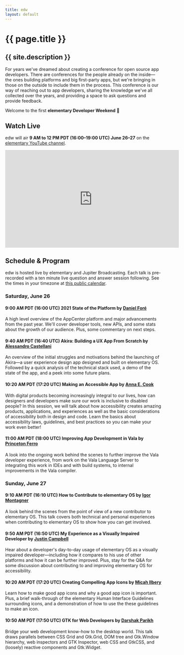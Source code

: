```yaml
---
title: edw
layout: default
---
```


# {{ page.title }}

## {{ site.description }}

For years we've dreamed about creating a conference for open source app developers. There are conferences for the people already on the inside—the ones building platforms and big first-party apps, but we're bringing in those on the outside to include them in the process. This conference is our way of reaching out to app developers, sharing the knowledge we've all collected over the years, and providing a space to ask questions and provide feedback.

Welcome to the first **elementary Developer Weekend** 🎉️

## Watch Live

edw will air **9 AM to 12 PM PDT (16:00–19:00 UTC) June 26–27** on the [elementary YouTube channel][youtube].

<div class="embed">
  <iframe width="560" height="315" src="https://www.youtube-nocookie.com/embed/MZ27OqE0mZw" title="YouTube video player" frameborder="0" allow="accelerometer; autoplay; clipboard-write; encrypted-media; gyroscope; picture-in-picture" allowfullscreen>
    <a href="https://www.youtube.com/watch?v=MZ27OqE0mZw">View on YouTube</a>
  </iframe>
</div>

## Schedule & Program

edw is hosted live by elementary and Jupiter Broadcasting. Each talk is pre-recorded with a ten minute live question and answer session following. See the times in your timezone at [this public calendar](https://calendar.google.com/calendar/embed?src=c_dua3i13kri85htukavcnb95q8k%40group.calendar.google.com&ctz=America%2FDenver).

### Saturday, June 26

#### 9:00 AM PDT (16:00 UTC) **2021 State of the Platform** by [Daniel Foré](https://github.com/danrabbit)

A high level overview of the AppCenter platform and major advancements from the past year. We'll cover developer tools, new APIs, and some stats about the growth of our audience. Plus, some commentary on next steps.

#### 9:40 AM PDT (16:40 UTC) **Akira: Building a UX App From Scratch** by [Alessandro Castellani](https://github.com/Alecaddd)

An overview of the initial struggles and motivations behind the launching of Akira—a user experience design app designed and built on elementary OS. Followed by a quick analysis of the technical stack used, a demo of the state of the app, and a peek into some future plans.

#### 10:20 AM PDT (17:20 UTC) **Making an Accessible App** by [Anna E. Cook](https://github.com/annaecookux)

With digital products becoming increasingly integral to our lives, how can designers and developers make sure our work is inclusive to disabled people? In this session, we will talk about how accessibility creates amazing products, applications, and experiences as well as the basic considerations of accessibility both in design and code. Learn the basics about accessibility laws, guidelines, and best practices so you can make your work even better!

#### 11:00 AM PDT (18:00 UTC) **Improving App Development in Vala** by [Princeton Ferro](https://github.com/Prince781)

A look into the ongoing work behind the scenes to further improve the Vala developer experience, from work on the Vala Language Server to integrating this work in IDEs and with build systems, to internal improvements in the Vala compiler.

### Sunday, June 27

#### 9:10 AM PDT (16:10 UTC) **How to Contribute to elementary OS** by [Igor Montagner](https://github.com/igordsm)

A look behind the scenes from the point of view of a new contributor to elementary OS. This talk covers both technical and personal experiences when contributing to elementary OS to show how you can get involved.

#### 9:50 AM PDT (16:50 UTC) **My Experience as a Visually Impaired Developer** by [Justin Campbell](https://github.com/techdev5521)

Hear about a developer's day-to-day usage of elementary OS as a visually impaired developer—including how it compares to his use of other platforms and how it can be further improved. Plus, stay for the Q&A for some discussion about contributing to and improving elementary OS for accessibility.

#### 10:20 AM PDT (17:20 UTC) **Creating Compelling App Icons** by [Micah Ilbery](https://github.com/micahilbery)

Learn how to make good app icons and why a good app icon is important. Plus, a brief walk-through of the elementary Human Interface Guidelines surrounding icons, and a demonstration of how to use the these guidelines to make an icon.

#### 10:50 AM PDT (17:50 UTC) **GTK for Web Developers** by [Darshak Parikh](https://github.com/dar5hak)

Bridge your web development know-how to the desktop world. This talk draws parallels between CSS Grid and Gtk.Grid, DOM tree and Gtk.Window hierarchy, web inspectors and GTK Inspector, web CSS and GtkCSS, and (loosely) reactive components and Gtk.Widget.

[store]: https://store.elementary.io/#elementary-developer-weekend
[sponsors]: https://github.com/sponsors/elementary?frequency=one-time
[youtube]: https://www.youtube.com/elementaryinc
